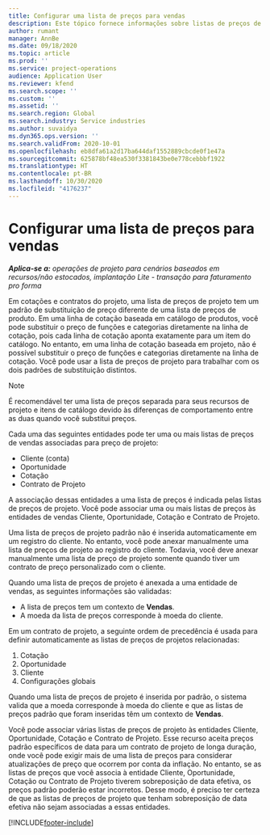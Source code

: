 ```yaml
---
title: Configurar uma lista de preços para vendas
description: Este tópico fornece informações sobre listas de preços de vendas para precificação de projetos.
author: rumant
manager: AnnBe
ms.date: 09/18/2020
ms.topic: article
ms.prod: ''
ms.service: project-operations
audience: Application User
ms.reviewer: kfend
ms.search.scope: ''
ms.custom: ''
ms.assetid: ''
ms.search.region: Global
ms.search.industry: Service industries
ms.author: suvaidya
ms.dyn365.ops.version: ''
ms.search.validFrom: 2020-10-01
ms.openlocfilehash: eb8dfa61a2d17ba644daf1552889cbcde0f1e47a
ms.sourcegitcommit: 625878bf48ea530f3381843be0e778cebbbf1922
ms.translationtype: HT
ms.contentlocale: pt-BR
ms.lasthandoff: 10/30/2020
ms.locfileid: "4176237"
---
```

# <a name="set-up-a-sales-price-list"></a>Configurar uma lista de preços para vendas

_**Aplica-se a:** operações de projeto para cenários baseados em recursos/não estocados, implantação Lite - transação para faturamento pro forma_

Em cotações e contratos do projeto, uma lista de preços de projeto tem um padrão de substituição de preço diferente de uma lista de preços de produto. Em uma linha de cotação baseada em catálogo de produtos, você pode substituir o preço de funções e categorias diretamente na linha de cotação, pois cada linha de cotação aponta exatamente para um item do catálogo. No entanto, em uma linha de cotação baseada em projeto, não é possível substituir o preço de funções e categorias diretamente na linha de cotação. Você pode usar a lista de preços de projeto para trabalhar com os dois padrões de substituição distintos.

> [!NOTE]
> É recomendável ter uma lista de preços separada para seus recursos de projeto e itens de catálogo devido às diferenças de comportamento entre as duas quando você substitui preços.

Cada uma das seguintes entidades pode ter uma ou mais listas de preços de vendas associadas para preço de projeto:

- Cliente (conta) 
- Oportunidade 
- Cotação 
- Contrato de Projeto

A associação dessas entidades a uma lista de preços é indicada pelas listas de preços de projeto. Você pode associar uma ou mais listas de preços às entidades de vendas Cliente, Oportunidade, Cotação e Contrato de Projeto.

Uma lista de preços de projeto padrão não é inserida automaticamente em um registro do cliente. No entanto, você pode anexar manualmente uma lista de preços de projeto ao registro do cliente. Todavia, você deve anexar manualmente uma lista de preço de projeto somente quando tiver um contrato de preço personalizado com o cliente. 

Quando uma lista de preços de projeto é anexada a uma entidade de vendas, as seguintes informações são validadas:

- A lista de preços tem um contexto de **Vendas**. 
- A moeda da lista de preços corresponde à moeda do cliente. 

Em um contrato de projeto, a seguinte ordem de precedência é usada para definir automaticamente as listas de preços de projetos relacionadas:

1. Cotação
2. Oportunidade
3. Cliente 
4. Configurações globais 

Quando uma lista de preços de projeto é inserida por padrão, o sistema valida que a moeda corresponde à moeda do cliente e que as listas de preços padrão que foram inseridas têm um contexto de **Vendas**.

Você pode associar várias listas de preços de projeto às entidades Cliente, Oportunidade, Cotação e Contrato de Projeto. Esse recurso aceita preços padrão específicos de data para um contrato de projeto de longa duração, onde você pode exigir mais de uma lista de preços para considerar atualizações de preço que ocorrem por conta da inflação. No entanto, se as listas de preços que você associa à entidade Cliente, Oportunidade, Cotação ou Contrato de Projeto tiverem sobreposição de data efetiva, os preços padrão poderão estar incorretos. Desse modo, é preciso ter certeza de que as listas de preços de projeto que tenham sobreposição de data efetiva não sejam associadas a essas entidades.


[!INCLUDE[footer-include](../includes/footer-banner.md)]